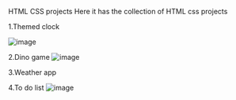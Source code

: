 HTML CSS projects
Here it has the collection of HTML css projects

1.Themed clock


![image](https://github.com/Nandhinimahadev/HTML_CSS_Snnipets/assets/111035749/627521ac-8722-4b3b-887b-95fe4053dcb1)


2.Dino game 
![image](https://github.com/Nandhinimahadev/HTML_CSS_Snnipets/assets/111035749/52153a64-cad6-4473-af6b-4e96785919cd)


3.Weather app

4.To do list 
![image](https://github.com/Nandhinimahadev/HTML_CSS_Snnipets/assets/111035749/4be3a551-654e-4b9e-af4f-d844b4d9913e)
